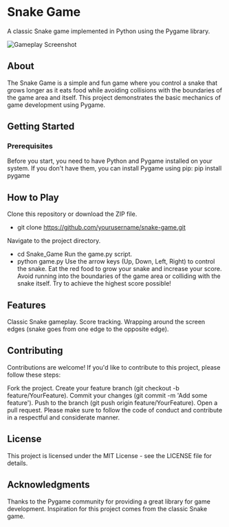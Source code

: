 # Snake Game

A classic Snake game implemented in Python using the Pygame library.

![Gameplay Screenshot](screenshot.png)

## About

The Snake Game is a simple and fun game where you control a snake that grows longer as it eats food while avoiding collisions with the boundaries of the game area and itself. This project demonstrates the basic mechanics of game development using Pygame.

## Getting Started

### Prerequisites

Before you start, you need to have Python and Pygame installed on your system. If you don't have them, you can install Pygame using pip:
pip install pygame


## How to Play
Clone this repository or download the ZIP file.
-  git clone https://github.com/yourusername/snake-game.git

Navigate to the project directory.
-  cd Snake_Game
Run the game.py script.
-  python game.py
Use the arrow keys (Up, Down, Left, Right) to control the snake.
Eat the red food to grow your snake and increase your score.
Avoid running into the boundaries of the game area or colliding with the snake itself.
Try to achieve the highest score possible!

## Features
Classic Snake gameplay.
Score tracking.
Wrapping around the screen edges (snake goes from one edge to the opposite edge).

## Contributing
Contributions are welcome! If you'd like to contribute to this project, please follow these steps:

Fork the project.
Create your feature branch (git checkout -b feature/YourFeature).
Commit your changes (git commit -m 'Add some feature').
Push to the branch (git push origin feature/YourFeature).
Open a pull request.
Please make sure to follow the code of conduct and contribute in a respectful and considerate manner.

## License
This project is licensed under the MIT License - see the LICENSE file for details.

## Acknowledgments
Thanks to the Pygame community for providing a great library for game development.
Inspiration for this project comes from the classic Snake game.
